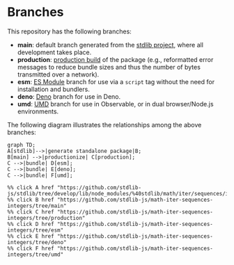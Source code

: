 <!--

@license Apache-2.0

Copyright (c) 2022 The Stdlib Authors.

Licensed under the Apache License, Version 2.0 (the "License");
you may not use this file except in compliance with the License.
You may obtain a copy of the License at

    http://www.apache.org/licenses/LICENSE-2.0

Unless required by applicable law or agreed to in writing, software
distributed under the License is distributed on an "AS IS" BASIS,
WITHOUT WARRANTIES OR CONDITIONS OF ANY KIND, either express or implied.
See the License for the specific language governing permissions and
limitations under the License.

-->

# Branches

This repository has the following branches:

-   **main**: default branch generated from the [stdlib project][stdlib-url], where all development takes place.
-   **production**: [production build][production-url] of the package (e.g., reformatted error messages to reduce bundle sizes and thus the number of bytes transmitted over a network).
-   **esm**: [ES Module][esm-url] branch for use via a `script` tag without the need for installation and bundlers.
-   **deno**: [Deno][deno-url] branch for use in Deno.
-   **umd**: [UMD][umd-url] branch for use in Observable, or in dual browser/Node.js environments.

The following diagram illustrates the relationships among the above branches:

```mermaid
graph TD;
A[stdlib]-->|generate standalone package|B;
B[main] -->|productionize| C[production];
C -->|bundle| D[esm];
C -->|bundle| E[deno];
C -->|bundle| F[umd];

%% click A href "https://github.com/stdlib-js/stdlib/tree/develop/lib/node_modules/%40stdlib/math/iter/sequences/integers"
%% click B href "https://github.com/stdlib-js/math-iter-sequences-integers/tree/main"
%% click C href "https://github.com/stdlib-js/math-iter-sequences-integers/tree/production"
%% click D href "https://github.com/stdlib-js/math-iter-sequences-integers/tree/esm"
%% click E href "https://github.com/stdlib-js/math-iter-sequences-integers/tree/deno"
%% click F href "https://github.com/stdlib-js/math-iter-sequences-integers/tree/umd"
```

[stdlib-url]: https://github.com/stdlib-js/stdlib/tree/develop/lib/node_modules/%40stdlib/math/iter/sequences/integers
[production-url]: https://github.com/stdlib-js/math-iter-sequences-integers/tree/production
[deno-url]: https://github.com/stdlib-js/math-iter-sequences-integers/tree/deno
[umd-url]: https://github.com/stdlib-js/math-iter-sequences-integers/tree/umd
[esm-url]: https://github.com/stdlib-js/math-iter-sequences-integers/tree/esm